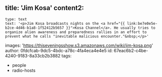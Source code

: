 title: 'Jim Kosa'
content2:
  -
    type: text
    text: '<p>Jim Kosa broadcasts nights on the <a href="{{ link:be7e0e5e-b2ce-4d46-b1a8-1f52412b5657 }}">Kosa Channel</a>. He usually tries to organize alien awareness and preparedness rallies in an effort to prevent what he calls "inevitable malicious encounter."&nbsp;</p>'
images: 'https://thiseveningsshow.s3.amazonaws.com/wiki/jim-kosa.png'
author: 0fdcfcab-9dc5-4bdc-a78c-4fa4eca4e4e5
id: 67eac6b2-c4be-4240-9183-8a33cb2b3882
tags:
  - people
  - radio-hosts
